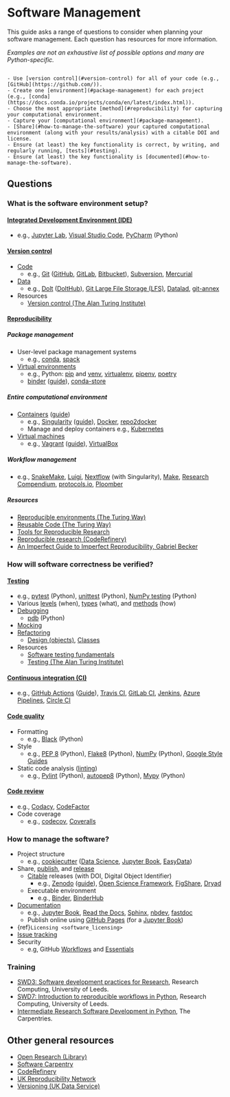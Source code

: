 # Software Management

This guide asks a range of questions to consider when planning your software management. Each question has resources for more information.

_Examples are not an exhaustive list of possible options and many are Python-specific._

```{admonition} Checklist

- Use [version control](#version-control) for all of your code (e.g., [GitHub](https://github.com/)).
- Create one [environment](#package-management) for each project (e.g., [conda](https://docs.conda.io/projects/conda/en/latest/index.html)).
- Choose the most appropriate [method](#reproducibility) for capturing your computational environment.
- Capture your [computational environment](#package-management).
- [Share](#how-to-manage-the-software) your captured computational environment (along with your results/analysis) with a citable DOI and license.
- Ensure (at least) the key functionality is correct, by writing, and regularly running, [tests](#testing).
- Ensure (at least) the key functionality is [documented](#how-to-manage-the-software).

```

## Questions

### What is the software environment setup?

#### [Integrated Development Environment (IDE)](https://carpentries-incubator.github.io/python-intermediate-development/13-ides/index.html)

- e.g., [Jupyter Lab](https://jupyter.org/), [Visual Studio Code](https://code.visualstudio.com/), [PyCharm](https://www.jetbrains.com/pycharm/) (Python)

#### [Version control](https://the-turing-way.netlify.app/reproducible-research/vcs.html)

- [Code](https://carpentries-incubator.github.io/python-intermediate-development/14-collaboration-using-git/index.html)
  - e.g., [Git](https://git-scm.com/) ([GitHub](https://github.com/), [GitLab](https://about.gitlab.com/), [Bitbucket](https://bitbucket.org/product)), [Subversion](https://subversion.apache.org/), [Mercurial](https://www.mercurial-scm.org/)
- [Data](https://the-turing-way.netlify.app/reproducible-research/vcs/vcs-data.html)
  - e.g., [Dolt](https://github.com/dolthub/dolt) ([DoltHub](https://www.dolthub.com/)), [Git Large File Storage (LFS)](https://git-lfs.github.com/), [Datalad](https://www.datalad.org/), [git-annex](https://git-annex.branchable.com/)
- Resources
  - [Version control (The Alan Turing Institute)](https://alan-turing-institute.github.io/rse-course/html/module04_version_control_with_git/04_00_introduction.html)

#### [Reproducibility](https://the-turing-way.netlify.app/reproducible-research/reproducible-research.html)

##### Package management

- User-level package management systems
    - e.g., [conda](https://docs.conda.io/projects/conda/en/latest/index.html), [spack](https://spack.readthedocs.io/en/latest/)
- [Virtual environments](https://carpentries-incubator.github.io/python-intermediate-development/12-virtual-environments/index.html)
  - e.g., Python: [pip](https://packaging.python.org/en/latest/guides/installing-using-pip-and-virtual-environments/#installing-packages-using-pip-and-virtual-environments) and [venv](https://docs.python.org/3/library/venv.html), [virtualenv](https://virtualenv.pypa.io/en/latest/), [pipenv](https://pipenv.pypa.io/en/latest/), [poetry](https://python-poetry.org/)
  - [binder](https://mybinder.readthedocs.io/en/latest/index.html) ([guide](https://the-turing-way.netlify.app/reproducible-research/renv/renv-binder.html)), [conda-store](https://conda-store.readthedocs.io/en/latest/)

##### Entire computational environment

- [Containers](https://the-turing-way.netlify.app/reproducible-research/renv/renv-containers.html) ([guide](https://arc.leeds.ac.uk/Techtalks/techtalk-containers/#/scriptable-virtual-environments-with-containers))
  - e.g., [Singularity](https://apptainer.org/user-docs/master/) ([guide](https://the-turing-way.netlify.app/reproducible-research/renv/renv-containers.html#singularity)), [Docker](https://www.docker.com/), [repo2docker](https://repo2docker.readthedocs.io/en/latest/)
  - Manage and deploy containers e.g., [Kubernetes](https://kubernetes.io/)
- [Virtual machines](https://the-turing-way.netlify.app/reproducible-research/renv/renv-virtualmachine.html)
  - e.g., [Vagrant](https://www.vagrantup.com/) ([guide](https://arc.leeds.ac.uk/Techtalks/techtalk-vagrant/#/title-slide)), [VirtualBox](https://www.virtualbox.org/)

##### Workflow management

- e.g., [SnakeMake](https://snakemake.readthedocs.io/en/stable/), [Luigi](https://luigi.readthedocs.io/en/stable/), [Nextflow](https://www.nextflow.io/docs/latest/singularity.html) (with Singularity), [Make](https://the-turing-way.netlify.app/reproducible-research/make.html), [Research Compendium](https://the-turing-way.netlify.app/reproducible-research/compendia.html#), [protocols.io](https://www.protocols.io/), [Ploomber](https://ploomber.io/)

##### Resources

- [Reproducible environments (The Turing Way)](https://the-turing-way.netlify.app/reproducible-research/renv.html)
- [Reusable Code (The Turing Way)](https://the-turing-way.netlify.app/reproducible-research/code-reuse.html)
- [Tools for Reproducible Research](https://arc.leeds.ac.uk/Techtalks/techtalk-OpenLunch/#/title-slide)
- [Reproducible research (CodeRefinery)](https://coderefinery.github.io/reproducible-research/)
- [An Imperfect Guide to Imperfect Reproducibility, Gabriel Becker](https://gmbecker.github.io/MayInstituteKeynote2019/outline.html)

### How will software correctness be verified?

#### [Testing](https://the-turing-way.netlify.app/reproducible-research/testing.html)

- e.g., [pytest](https://docs.pytest.org/en/6.2.x/) (Python), [unittest](https://docs.python.org/3/library/unittest.html) (Python), [NumPy testing](https://numpy.org/doc/stable/reference/testing.html) (Python)
- Various [levels](https://softwaretestingfundamentals.com/software-testing-levels/) (when), [types](https://softwaretestingfundamentals.com/category/types/) (what), and [methods](https://softwaretestingfundamentals.com/software-testing-methods/) (how)
- [Debugging](https://alan-turing-institute.github.io/rse-course/html/module05_testing_your_code/05_05_using_a_debugger.html)
  - [pdb](https://docs.python.org/3/library/pdb.html) (Python)
- [Mocking](https://alan-turing-institute.github.io/rse-course/html/module05_testing_your_code/05_04_mocking.html)
- [Refactoring](https://alan-turing-institute.github.io/rse-course/html/module07_construction_and_design/07_03_refactoring.html)
  - [Design (objects)](https://alan-turing-institute.github.io/rse-course/html/module07_construction_and_design/07_04_object_oriented_design.html), [Classes](https://alan-turing-institute.github.io/rse-course/html/module07_construction_and_design/07_05_classes.html#)
- Resources
  - [Software testing fundamentals](https://softwaretestingfundamentals.com/)
  - [Testing (The Alan Turing Institute)](https://alan-turing-institute.github.io/rse-course/html/module05_testing_your_code/05_00_introduction.html)

#### [Continuous integration (CI)](https://the-turing-way.netlify.app/reproducible-research/ci.html)

- e.g., [GitHub Actions](https://github.com/features/actions) ([Guide](https://lab.github.com/githubtraining/github-actions:-continuous-integration)), [Travis CI](https://travis-ci.org/), [GitLab CI](https://docs.gitlab.com/ee/ci/), [Jenkins](https://www.jenkins.io/), [Azure Pipelines](https://azure.microsoft.com/en-us/services/devops/pipelines/), [Circle CI](https://circleci.com/)

#### [Code quality](https://the-turing-way.netlify.app/reproducible-research/code-quality.html)

- Formatting
  - e.g., [Black](https://black.readthedocs.io/en/stable/) (Python)
- Style
  - e.g., [PEP 8](https://www.python.org/dev/peps/pep-0008/) (Python), [Flake8](https://flake8.pycqa.org/en/latest/) (Python), [NumPy](https://numpydoc.readthedocs.io/en/latest/format.html#) (Python), [Google Style Guides](https://google.github.io/styleguide/)
- Static code analysis ([linting](https://the-turing-way.netlify.app/project-design/code-styling.html))
  - e.g., [Pylint](https://pylint.pycqa.org/en/latest/) (Python), [autopep8](https://github.com/hhatto/autopep8) (Python), [Mypy](https://mypy.readthedocs.io/en/stable/introduction.html) (Python)

#### [Code review](https://the-turing-way.netlify.app/reproducible-research/reviewing.html)

- e.g., [Codacy](https://www.codacy.com/), [CodeFactor](https://www.codefactor.io/)
- Code coverage
  - e.g., [codecov](https://about.codecov.io/), [Coveralls](https://coveralls.io/)

### How to manage the software?

- Project structure
  - e.g., [cookiecutter](https://cookiecutter.readthedocs.io/en/latest/) ([Data Science](https://github.com/drivendata/cookiecutter-data-science), [Jupyter Book](https://github.com/executablebooks/cookiecutter-jupyter-book), [EasyData](https://github.com/hackalog/easydata))
- Share, [publish](https://www.software.ac.uk/which-journals-should-i-publish-my-software), and [release](https://docs.github.com/en/repositories/releasing-projects-on-github/managing-releases-in-a-repository)
  - [Citable](https://the-turing-way.netlify.app/communication/citable.html) releases (with DOI, Digital Object Identifier)
    - e.g., [Zenodo](https://zenodo.org/) ([guide](https://docs.github.com/en/repositories/archiving-a-github-repository/referencing-and-citing-content)), [Open Science Framework](https://osf.io/), [FigShare](https://figshare.com/), [Dryad](https://datadryad.org/stash)
  - Executable environment
    - e.g., [Binder](https://mybinder.readthedocs.io/en/latest/), [BinderHub](https://binderhub.readthedocs.io/en/latest/index.html)
- [Documentation](https://www.software.ac.uk/blog/2019-06-21-what-are-best-practices-research-software-documentation)
  - e.g., [Jupyter Book](https://jupyterbook.org/intro.html), [Read the Docs](https://readthedocs.org/), [Sphinx](https://www.sphinx-doc.org/en/master/), [nbdev](https://nbdev.fast.ai/), [fastdoc](https://fastai.github.io/fastdoc/)
  - Publish online using [GitHub Pages](https://pages.github.com/) (for a [Jupyter Book](https://jupyterbook.org/start/publish.html))
- {ref}`Licensing <software_licensing>`
- [Issue tracking](https://carpentries-incubator.github.io/python-intermediate-development/43-assessing-software-suitability-improvement/index.html)
- Security
  - e.g, GitHub [Workflows](https://lab.github.com/githubtraining/securing-your-workflows) and [Essentials](https://lab.github.com/githubtraining/security-strategy-essentials)

### Training

- [SWD3: Software development practices for Research](https://arc.leeds.ac.uk/training/courses/swd3/), Research Computing, University of Leeds.  
- [SWD7: Introduction to reproducible workflows in Python](https://arc.leeds.ac.uk/training/courses/swd7/), Research Computing, University of Leeds.  
- [Intermediate Research Software Development in Python](https://carpentries-incubator.github.io/python-intermediate-development/), The Carpentries.  

## Other general resources

- [Open Research (Library)](https://library.leeds.ac.uk/info/1406/researcher_support/199/open_research)
- [Software Carpentry](https://software-carpentry.org/)
- [CodeRefinery](https://coderefinery.org/)
- [UK Reproducibility Network](https://www.ukrn.org/)
- [Versioning (UK Data Service)](https://ukdataservice.ac.uk/learning-hub/research-data-management/format-your-data/versioning/)
